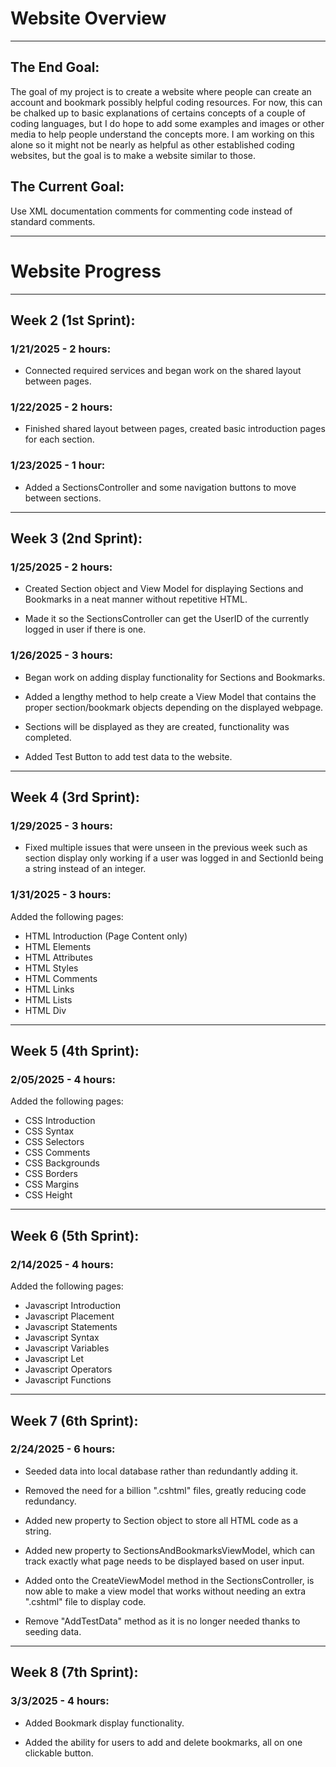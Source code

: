 # Website Overview

--------------------------------------------------

## The End Goal:

The goal of my project is to create a website where people can create an account and bookmark possibly helpful coding resources. For now, this can be chalked up to basic explanations of certains concepts of a couple of coding languages, but I do hope to add some examples and images or other media to help people understand the concepts more. I am working on this alone so it might not be nearly as helpful as other established coding websites, but the goal is to make a website similar to those.

## The Current Goal:

Use XML documentation comments for commenting code instead of standard comments.

--------------------------------------------------

# Website Progress

--------------------------------------------------

## Week 2 (1st Sprint):

### 1/21/2025 - 2 hours:

- Connected required services and began work on the 
shared layout between pages.

### 1/22/2025 - 2 hours:

- Finished shared layout between pages, created 
basic introduction pages for each section.

### 1/23/2025 - 1 hour:

- Added a SectionsController and some navigation 
buttons to move between sections.

--------------------------------------------------

## Week 3 (2nd Sprint):

### 1/25/2025 - 2 hours:

- Created Section object and View Model for 
displaying Sections and Bookmarks in a neat manner 
without repetitive HTML.

- Made it so the SectionsController can get the 
UserID of the currently logged in user if there is 
one.

### 1/26/2025 - 3 hours:

- Began work on adding display functionality for 
Sections and Bookmarks.

- Added a lengthy method to help create a View 
Model that contains the proper section/bookmark 
objects depending on the displayed webpage.

- Sections will be displayed as they are created, 
functionality was completed.

- Added Test Button to add test data to the website.

--------------------------------------------------

## Week 4 (3rd Sprint):

### 1/29/2025 - 3 hours:

- Fixed multiple issues that were unseen in the 
previous week such as section display only working 
if a user was logged in and SectionId being a 
string instead of an integer.

### 1/31/2025 - 3 hours:

Added the following pages:

- HTML Introduction (Page Content only)
- HTML Elements
- HTML Attributes
- HTML Styles
- HTML Comments
- HTML Links
- HTML Lists
- HTML Div

--------------------------------------------------

## Week 5 (4th Sprint):

### 2/05/2025 - 4 hours:

Added the following pages:

- CSS Introduction
- CSS Syntax
- CSS Selectors
- CSS Comments
- CSS Backgrounds
- CSS Borders
- CSS Margins
- CSS Height

--------------------------------------------------

## Week 6 (5th Sprint):

### 2/14/2025 - 4 hours:

Added the following pages:

- Javascript Introduction
- Javascript Placement
- Javascript Statements
- Javascript Syntax
- Javascript Variables
- Javascript Let
- Javascript Operators
- Javascript Functions

--------------------------------------------------

## Week 7 (6th Sprint):

### 2/24/2025 - 6 hours:

- Seeded data into local database rather than 
redundantly adding it.

- Removed the need for a billion ".cshtml" files, 
greatly reducing code redundancy.

- Added new property to Section object to store all 
HTML code as a string.

- Added new property to 
SectionsAndBookmarksViewModel, which can track 
exactly what page needs to be displayed based on 
user input.

- Added onto the CreateViewModel method in the 
SectionsController, is now able to make a view 
model that works without needing an extra ".cshtml" 
file to display code.

- Remove "AddTestData" method as it is no longer 
needed thanks to seeding data.

--------------------------------------------------

## Week 8 (7th Sprint):

### 3/3/2025 - 4 hours:

- Added Bookmark display functionality.

- Added the ability for users to add and delete 
bookmarks, all on one clickable button.
